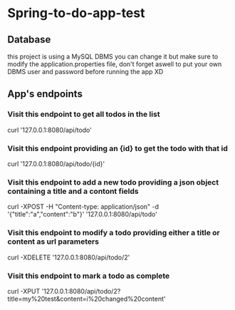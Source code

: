 # Spring-to-do-app-test

## Database
this project is using a MySQL DBMS you can change it but make sure to modify the application.properties file, don't forget aswell to put your own DBMS user and password before running the app XD

## App's endpoints
### Visit this endpoint to get all todos in the list
curl '127.0.0.1:8080/api/todo'

### Visit this endpoint providing an {id} to get the todo with that id
curl '127.0.0.1:8080/api/todo/{id}'

### Visit this endpoint to add a new todo providing a json object containing a title and a contont fields
curl -XPOST -H "Content-type: application/json" -d '{"title":"a","content":"b"}' '127.0.0.1:8080/api/todo'

### Visit this endpoint to modify a todo providing either a title or content as url parameters
curl -XDELETE '127.0.0.1:8080/api/todo/2'

### Visit this endpoint to mark a todo as complete
curl -XPUT '127.0.0.1:8080/api/todo/2?title=my%20test&content=i%20changed%20content'
